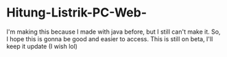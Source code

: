 # Hitung-Listrik-PC-Web-
I'm making this because I made with java before, but I still can't make it. So, I hope this is gonna be good and easier to access. This is still on beta, I'll keep it update (I wish lol)
